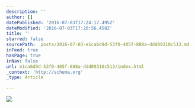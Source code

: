 ```yaml
---
description: ''
author: []
datePublished: '2016-07-03T17:24:17.495Z'
dateModified: '2016-07-03T17:20:56.458Z'
title: ''
starred: false
sourcePath: _posts/2016-07-03-e1ca6d9d-53f0-405f-888a-ddd09310c513.md
inFeed: true
hasPage: true
inNav: false
url: e1ca6d9d-53f0-405f-888a-ddd09310c513/index.html
_context: 'http://schema.org'
_type: Article

---
```

![](https://the-grid-user-content.s3-us-west-2.amazonaws.com/fbd57ba6-1146-42ac-b7e0-aabd2d0d6f72.jpg)